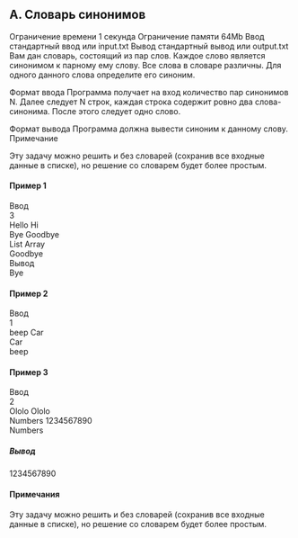 ## A. Словарь синонимов
Ограничение времени	1 секунда
Ограничение памяти	64Mb
Ввод	стандартный ввод или input.txt
Вывод	стандартный вывод или output.txt
Вам дан словарь, состоящий из пар слов. Каждое слово является синонимом к парному ему слову. Все слова в словаре различны. Для одного данного слова определите его синоним.

Формат ввода
Программа получает на вход количество пар синонимов N. Далее следует N строк, каждая строка содержит ровно два слова-синонима. После этого следует одно слово.

Формат вывода
Программа должна вывести синоним к данному слову. Примечание

Эту задачу можно решить и без словарей (сохранив все входные данные в списке), но решение со словарем будет более простым.

#### Пример 1
Ввод </br>
3</br>
Hello Hi</br>
Bye Goodbye</br>
List Array</br>
Goodbye</br>
Вывод</br>
Bye</br>

#### Пример 2
Ввод</br>
1</br>
beep Car</br>
Car</br>
beep</br>

#### Пример 3
Ввод</br>
2</br>
Ololo Ololo</br>
Numbers 1234567890</br>
Numbers</br>
##### Вывод</br>
1234567890
#### Примечания
Эту задачу можно решить и без словарей (сохранив все входные данные в списке), но решение со словарем будет более простым.
